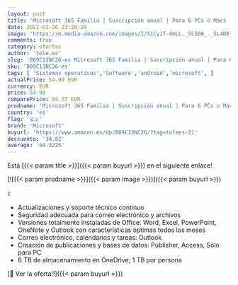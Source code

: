 ```yaml
---
layout: post
title: 'Microsoft 365 Familia | Suscripción anual | Para 6 PCs o Macs  6 tabletas incluyendo iPad  Android  o Windows  además de 6 teléfonos | Box'
date: 2022-01-26 23:28:29
image: 'https://m.media-amazon.com/images/I/51CyiT-8mLL._SL500_._SL400_.jpg'
comments: true
category: ofertas
author: 'tole.es'
slug: 'B09C13NC26-es Microsoft 365 Familia | Suscripción anual | Para 6 PCs o...'
sku: 'B09C13NC26-es'
tags: [ 'Sistemas operativos','Software','android','microsoft', ]
actualPrice: 54.99 EUR
currency: EUR
price: 54.99
comparePrice: 84.37 EUR
prodname: 'Microsoft 365 Familia | Suscripción anual | Para 6 PCs o Macs  6 tabletas incluyendo iPad  Android  o Windows  además de 6 teléfonos | Box'
country: 'es'
flag: '🇪🇸'
brand: 'Microsoft'
buyurl: 'https://www.amazon.es/dp/B09C13NC26/?tag=tolees-21'
descuento: '34.82'
average: '64.3225'
---
```


Está [{{< param title >}}]({{< param buyurl >}}) en el siguiente enlace!

[![{{< param prodname >}}]({{< param image >}})]({{< param buyurl >}})

ℹ️:

- Actualizaciones y soporte técnico continuo
- Seguridad adecuada para correo electrónico y archivos
- Versiones totalmente instaladas de Office: Word, Excel, PowerPoint, OneNote y Outlook con características óptimas todos los meses
- Correo electrónico, calendarios y tareas: Outlook
- Creación de publicaciones y bases de datos: Publisher, Access, Sólo para PC
- 6 TB de almacenamiento en OneDrive; 1 TB por persona

[🛒 Ver la oferta!!]({{< param buyurl >}})

